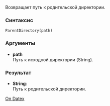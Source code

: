 Возвращает путь к родительской директории.

### Синтаксис
`ParentDirectory(path)`

### Аргументы
- **path**  
    Путь к исходной директории (String).

### Результат
- **String**:  
    Путь к родительской директории.

[On Datex](http://docs.datex.ru/article.htm?id=5620276892448878702)